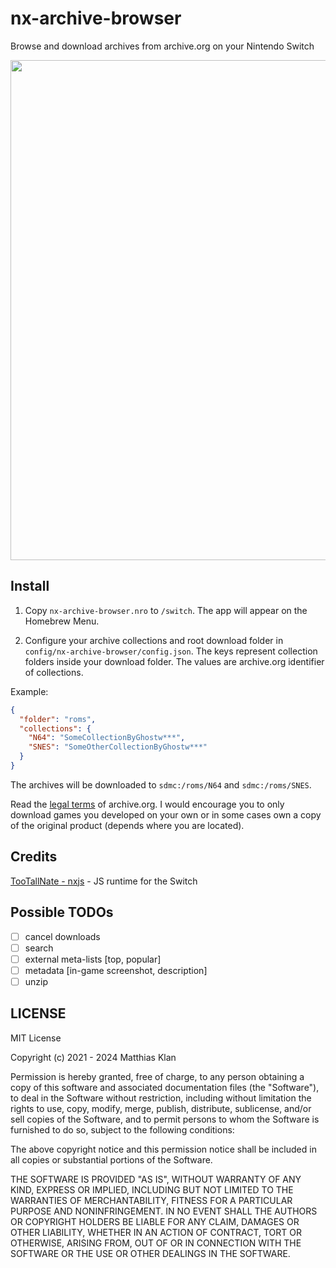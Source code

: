 # nx-archive-browser

Browse and download archives from archive.org on your Nintendo Switch

<img src="https://github.com/mklan/NX-Rom-Market/raw/main/screenshot.jpg" width="800" />


## Install

1. Copy `nx-archive-browser.nro` to `/switch`. The app will appear on the Homebrew Menu.

2. Configure your archive collections and root download folder in `config/nx-archive-browser/config.json`.
The keys represent collection folders inside your download folder. The values are archive.org identifier of collections.

Example:

```Json
{
  "folder": "roms",
  "collections": {
    "N64": "SomeCollectionByGhostw***",
    "SNES": "SomeOtherCollectionByGhostw***"
  }
}
```

The archives will be downloaded to `sdmc:/roms/N64` and `sdmc:/roms/SNES`.

Read the [legal terms](https://archive.org/about/terms.php) of archive.org. I would encourage you to only download games you developed on your own or in some cases own a copy of the original product (depends where you are located). 

## Credits

[TooTallNate - nxjs](https://github.com/TooTallNate/nx.js) - JS runtime for the Switch


## Possible TODOs

- [ ] cancel downloads
- [ ] search
- [ ] external meta-lists [top, popular]
- [ ] metadata [in-game screenshot, description]
- [ ] unzip

## LICENSE

MIT License

Copyright (c) 2021 - 2024 Matthias Klan

Permission is hereby granted, free of charge, to any person obtaining a copy
of this software and associated documentation files (the "Software"), to deal
in the Software without restriction, including without limitation the rights
to use, copy, modify, merge, publish, distribute, sublicense, and/or sell
copies of the Software, and to permit persons to whom the Software is
furnished to do so, subject to the following conditions:

The above copyright notice and this permission notice shall be included in all
copies or substantial portions of the Software.

THE SOFTWARE IS PROVIDED "AS IS", WITHOUT WARRANTY OF ANY KIND, EXPRESS OR
IMPLIED, INCLUDING BUT NOT LIMITED TO THE WARRANTIES OF MERCHANTABILITY,
FITNESS FOR A PARTICULAR PURPOSE AND NONINFRINGEMENT. IN NO EVENT SHALL THE
AUTHORS OR COPYRIGHT HOLDERS BE LIABLE FOR ANY CLAIM, DAMAGES OR OTHER
LIABILITY, WHETHER IN AN ACTION OF CONTRACT, TORT OR OTHERWISE, ARISING FROM,
OUT OF OR IN CONNECTION WITH THE SOFTWARE OR THE USE OR OTHER DEALINGS IN THE
SOFTWARE.
